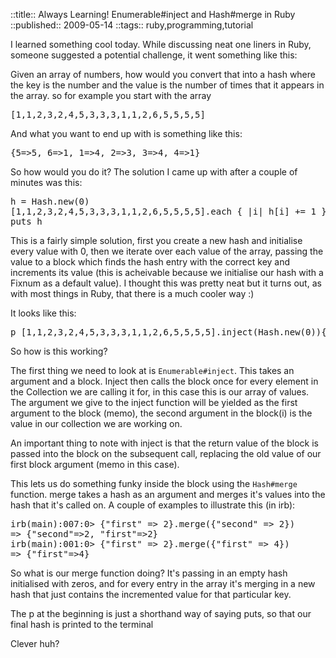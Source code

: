 ::title::       Always Learning! Enumerable#inject and Hash#merge in Ruby
::published::   2009-05-14
::tags::        ruby,programming,tutorial

I learned something cool today. While discussing neat one liners in Ruby, someone suggested a potential challenge, it went something like this:

Given an array of numbers, how would you convert that into a hash where the key is the number and the value is the number of times that it appears in the array. so for example you start with the array

<pre class="brush: ruby">
[1,1,2,3,2,4,5,3,3,3,1,1,2,6,5,5,5,5]
</pre>

And what you want to end up with is something like this:

<pre class="brush: ruby">
{5=>5, 6=>1, 1=>4, 2=>3, 3=>4, 4=>1}
</pre>

So how would you do it? The solution I came up with after a couple of minutes was this:

<pre class="brush: ruby">
h = Hash.new(0)
[1,1,2,3,2,4,5,3,3,3,1,1,2,6,5,5,5,5].each { |i| h[i] += 1 }
puts h
</pre>

This is a fairly simple solution, first you create a new hash and initialise every value with 0, then we iterate over each value of the array, passing the value to a block which finds the hash entry with the correct key and increments its value (this is acheivable because we initialise our hash with a Fixnum as a default value). I thought this was pretty neat but it turns out, as with most things in Ruby, that there is a much cooler way :)

It looks like this:

<pre class="brush: ruby">
p [1,1,2,3,2,4,5,3,3,3,1,1,2,6,5,5,5,5].inject(Hash.new(0)){ |memo,i| memo.merge({i => memo[i] += 1}) } 
</pre>

So how is this working?

The first thing we need to look at is `Enumerable#inject`. This takes an argument and a block. Inject then calls the block once for every element in the Collection we are calling it for, in this case this is our array of values. The argument we give to the inject function will be yielded as the first argument to the block (memo), the second argument in the block(i) is the value in our collection we are working on.

An important thing to note with inject is that the return value of the block is passed into the block on the subsequent call, replacing the old value of our first block argument (memo in this case).

This lets us do something funky inside the block using the `Hash#merge` function. merge takes a hash as an argument and merges it's values into the hash that it's called on. A couple of examples to illustrate this (in irb):

<pre class="brush: ruby">
irb(main):007:0> {"first" => 2}.merge({"second" => 2})
=> {"second"=>2, "first"=>2}
irb(main):001:0> {"first" => 2}.merge({"first" => 4})
=> {"first"=>4}
</pre>

So what is our merge function doing? It's passing in an empty hash initialised with zeros, and for every entry in the array it's merging in a new hash that just contains the incremented value for that particular key.

The p at the beginning is just a shorthand way of saying puts, so that our final hash is printed to the terminal

Clever huh? 
